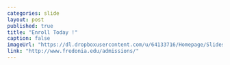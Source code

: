 ```yaml
---
categories: slide
layout: post
published: true
title: "Enroll Today !"
caption: false
imageUrl: "https://dl.dropboxusercontent.com/u/64133716/Homepage/Slides/change_1500.jpg"
link: "http://www.fredonia.edu/admissions/"
---
```



